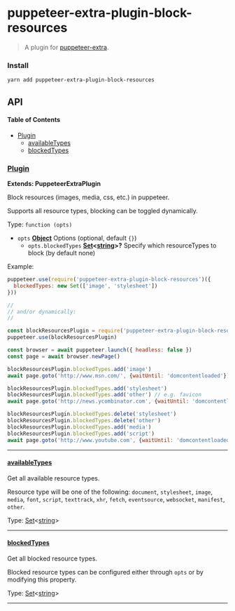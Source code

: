 # puppeteer-extra-plugin-block-resources

> A plugin for [puppeteer-extra](https://github.com/berstend/puppeteer-extra).

### Install

```bash
yarn add puppeteer-extra-plugin-block-resources
```

## API

<!-- Generated by documentation.js. Update this documentation by updating the source code. -->

#### Table of Contents

-   [Plugin](#plugin)
    -   [availableTypes](#availabletypes)
    -   [blockedTypes](#blockedtypes)

### [Plugin](https://github.com/berstend/puppeteer-extra/blob/51b6ec074e942f74a31b823e3df5cdb85358b4fc/packages/puppeteer-extra-plugin-block-resources/index.js#L41-L104)

**Extends: PuppeteerExtraPlugin**

Block resources (images, media, css, etc.) in puppeteer.

Supports all resource types, blocking can be toggled dynamically.

Type: `function (opts)`

-   `opts` **[Object](https://developer.mozilla.org/docs/Web/JavaScript/Reference/Global_Objects/Object)** Options (optional, default `{}`)
    -   `opts.blockedTypes` **[Set](https://developer.mozilla.org/docs/Web/JavaScript/Reference/Global_Objects/Set)&lt;[string](https://developer.mozilla.org/docs/Web/JavaScript/Reference/Global_Objects/String)>?** Specify which resourceTypes to block (by default none)

Example:

```javascript
puppeteer.use(require('puppeteer-extra-plugin-block-resources')({
  blockedTypes: new Set(['image', 'stylesheet'])
}))

//
// and/or dynamically:
//

const blockResourcesPlugin = require('puppeteer-extra-plugin-block-resources')()
puppeteer.use(blockResourcesPlugin)

const browser = await puppeteer.launch({ headless: false })
const page = await browser.newPage()

blockResourcesPlugin.blockedTypes.add('image')
await page.goto('http://www.msn.com/', {waitUntil: 'domcontentloaded'})

blockResourcesPlugin.blockedTypes.add('stylesheet')
blockResourcesPlugin.blockedTypes.add('other') // e.g. favicon
await page.goto('http://news.ycombinator.com', {waitUntil: 'domcontentloaded'})

blockResourcesPlugin.blockedTypes.delete('stylesheet')
blockResourcesPlugin.blockedTypes.delete('other')
blockResourcesPlugin.blockedTypes.add('media')
blockResourcesPlugin.blockedTypes.add('script')
await page.goto('http://www.youtube.com', {waitUntil: 'domcontentloaded'})
```

* * *

#### [availableTypes](https://github.com/berstend/puppeteer-extra/blob/51b6ec074e942f74a31b823e3df5cdb85358b4fc/packages/puppeteer-extra-plugin-block-resources/index.js#L75-L75)

Get all available resource types.

Resource type will be one of the following: `document`, `stylesheet`, `image`, `media`, `font`, `script`, `texttrack`, `xhr`, `fetch`, `eventsource`, `websocket`, `manifest`, `other`.

Type: [Set](https://developer.mozilla.org/docs/Web/JavaScript/Reference/Global_Objects/Set)&lt;[string](https://developer.mozilla.org/docs/Web/JavaScript/Reference/Global_Objects/String)>

* * *

#### [blockedTypes](https://github.com/berstend/puppeteer-extra/blob/51b6ec074e942f74a31b823e3df5cdb85358b4fc/packages/puppeteer-extra-plugin-block-resources/index.js#L84-L84)

Get all blocked resource types.

Blocked resource types can be configured either through `opts` or by modifying this property.

Type: [Set](https://developer.mozilla.org/docs/Web/JavaScript/Reference/Global_Objects/Set)&lt;[string](https://developer.mozilla.org/docs/Web/JavaScript/Reference/Global_Objects/String)>

* * *
